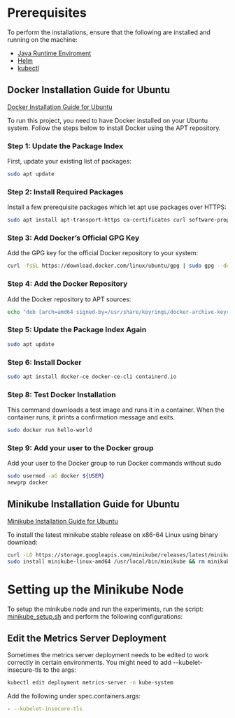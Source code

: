 # Prerequisites

To perform the installations, ensure that the following are installed and running on the machine:
- [Java Runtime Enviroment](https://ubuntu.com/tutorials/install-jre#2-installing-openjdk-jre)
- [Helm](https://helm.sh/docs/intro/install/)
- [kubectl](https://kubernetes.io/docs/tasks/tools/install-kubectl-linux/)
   
## Docker Installation Guide for Ubuntu
[Docker Installation Guide for Ubuntu](https://docs.docker.com/engine/install/ubuntu/)

To run this project, you need to have Docker installed on your Ubuntu system. Follow the steps below to install Docker using the APT repository.

### Step 1: Update the Package Index

First, update your existing list of packages:

```bash
sudo apt update
```

### Step 2: Install Required Packages
Install a few prerequisite packages which let apt use packages over HTTPS:

```bash
sudo apt install apt-transport-https ca-certificates curl software-properties-common
```

### Step 3: Add Docker’s Official GPG Key
Add the GPG key for the official Docker repository to your system:

```bash
curl -fsSL https://download.docker.com/linux/ubuntu/gpg | sudo gpg --dearmor -o /usr/share/keyrings/docker-archive-keyring.gpg
```

### Step 4: Add the Docker Repository
Add the Docker repository to APT sources:

```bash
echo "deb [arch=amd64 signed-by=/usr/share/keyrings/docker-archive-keyring.gpg] https://download.docker.com/linux/ubuntu $(lsb_release -cs) stable" | sudo tee /etc/apt/sources.list.d/docker.list > /dev/null
```

### Step 5: Update the Package Index Again

```bash
sudo apt update
```

### Step 6: Install Docker

```bash
sudo apt install docker-ce docker-ce-cli containerd.io
```

### Step 8: Test Docker Installation
This command downloads a test image and runs it in a container. When the container runs, it prints a confirmation message and exits.

```bash
sudo docker run hello-world
```

### Step 9: Add your user to the Docker group
Add your user to the Docker group to run Docker commands without sudo

```bash
sudo usermod -aG docker ${USER}
newgrp docker
```

## Minikube Installation Guide for Ubuntu
[Minikube Installation Guide for Ubuntu](https://minikube.sigs.k8s.io/docs/start/?arch=%2Flinux%2Fx86-64%2Fstable%2Fbinary+download)

To install the latest minikube stable release on x86-64 Linux using binary download:
```bash
curl -LO https://storage.googleapis.com/minikube/releases/latest/minikube-linux-amd64
sudo install minikube-linux-amd64 /usr/local/bin/minikube && rm minikube-linux-amd64
```

# Setting up the Minikube Node

To setup the minikube node and run the experiments, run the script: [minikube_setup.sh](./minikube_setup.sh) and perform the following configurations: 

## Edit the Metrics Server Deployment
Sometimes the metrics server deployment needs to be edited to work correctly in certain environments. You might need to add --kubelet-insecure-tls to the args:

```bash
kubectl edit deployment metrics-server -n kube-system
```

Add the following under spec.containers.args:
```bash
- --kubelet-insecure-tls
```
